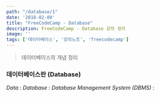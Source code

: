 ```yaml
---
path: "/database/1"
date: '2018-02-08'
title: "FreeCodeCamp - Database"
description: FreeCodeCamp - Database 강의 정리
image: ''
tags: ['데이터베이스', '강의노트', 'freecodecamp']
---
```

> 데이터베이스의 개념 정리

### 데이터베이스란 (Database)
_Data_ : 
_Database_ : 
_Database Management System (DBMS)_ :

### 